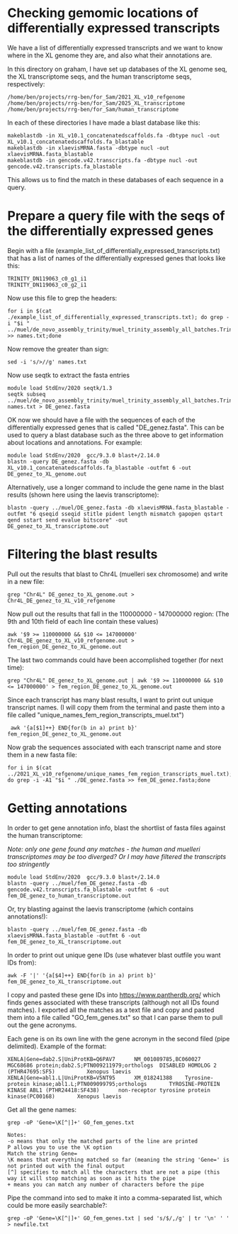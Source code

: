 # Checking gemomic locations of differentially expressed transcripts

We have a list of differentially expressed transcripts and we want to know where in the XL genome they are, and also what their annotations are.

In this directory on graham, I have set up databases of the XL genome seq, the XL transcriptome seqs, and the human transcriptome seqs, respectively:
```
/home/ben/projects/rrg-ben/for_Sam/2021_XL_v10_refgenome
/home/ben/projects/rrg-ben/for_Sam/2025_XL_transcriptome
/home/ben/projects/rrg-ben/for_Sam/human_transcriptome
```

In each of these directories I have made a blast database like this:
```
makeblastdb -in XL_v10.1_concatenatedscaffolds.fa -dbtype nucl -out XL_v10.1_concatenatedscaffolds.fa_blastable
makeblastdb -in xlaevisMRNA.fasta -dbtype nucl -out xlaevisMRNA.fasta_blastable
makeblastdb -in gencode.v42.transcripts.fa -dbtype nucl -out gencode.v42.transcripts.fa_blastable
```
This allows us to find the match in these databases of each sequence in a query.

# Prepare a query file with the seqs of the differentially expressed genes

Begin with a file (example_list_of_differentially_expressed_transcripts.txt) that has a list of names of the differentially expressed genes that looks like this:
```
TRINITY_DN119063_c0_g1_i1
TRINITY_DN119063_c0_g2_i1
```
Now use this file to grep the headers:
```
for i in $(cat ./example_list_of_differentially_expressed_transcripts.txt); do grep -i "$i " ../muel/de_novo_assembly_trinity/muel_trinity_assembly_all_batches.Trinity.fasta >> names.txt;done
```
Now remove the greater than sign:
```
sed -i 's/>//g' names.txt
```
Now use seqtk to extract the fasta entries
```
module load StdEnv/2020 seqtk/1.3
seqtk subseq ../muel/de_novo_assembly_trinity/muel_trinity_assembly_all_batches.Trinity.fasta names.txt > DE_genez.fasta
```
OK now we should have a file with the sequences of each of the differentially expressed genes that is called "DE_genez.fasta". This can be used to query a blast database such as the three above to get information about locations and annotations. For example:
```
module load StdEnv/2020  gcc/9.3.0 blast+/2.14.0
blastn -query DE_genez.fasta -db XL_v10.1_concatenatedscaffolds.fa_blastable -outfmt 6 -out DE_genez_to_XL_genome.out
```
Alternatively, use a longer command to include the gene name in the blast results (shown here using the laevis transcriptome): 
```
blastn -query ../muel/DE_genez.fasta -db xlaevisMRNA.fasta_blastable -outfmt "6 qseqid sseqid stitle pident length mismatch gapopen qstart qend sstart send evalue bitscore" -out DE_genez_to_XL_transcriptome.out
```
# Filtering the blast results 
Pull out the results that blast to Chr4L (muelleri sex chromosome) and write in a new file:
```
grep "Chr4L" DE_genez_to_XL_genome.out > Chr4L_DE_genez_to_XL_v10_refgenome
```
Now pull out the results that fall in the 110000000 - 147000000 region: 
(The 9th and 10th field of each line contain these values)
```
awk '$9 >= 110000000 && $10 <= 147000000' Chr4L_DE_genez_to_XL_v10_refgenome.out > fem_region_DE_genez_to_XL_genome.out
 ```
The last two commands could have been accomplished together (for next time):
```
grep "Chr4L" DE_genez_to_XL_genome.out | awk '$9 >= 110000000 && $10 <= 147000000' > fem_region_DE_genez_to_XL_genome.out
```
Since each transcript has many blast results, I want to print out unique transcript names. (I will copy them from the terminal and paste them into a file called "unique_names_fem_region_transcripts_muel.txt")
```
 awk '{a[$1]++} END{for(b in a) print b}' fem_region_DE_genez_to_XL_genome.out
```
Now grab the sequences associated with each transcript name and store them in a new fasta file: 
```
for i in $(cat ../2021_XL_v10_refgenome/unique_names_fem_region_transcripts_muel.txt); do grep -i -A1 "$i " ./DE_genez.fasta >> fem_DE_genez.fasta;done
```
# Getting annotations 
In order to get gene annotation info, blast the shortlist of fasta files against the human transcriptome:  

*Note: only one gene found any matches - the human and muelleri transcriptomes may be too diverged? Or I may have filtered the transcripts too stringently*
```
module load StdEnv/2020  gcc/9.3.0 blast+/2.14.0
blastn -query ../muel/fem_DE_genez.fasta -db gencode.v42.transcripts.fa_blastable -outfmt 6 -out fem_DE_genez_to_human_transcriptome.out
```
Or, try blasting against the laevis transcriptome (which contains annotations!):
```
blastn -query ../muel/fem_DE_genez.fasta -db xlaevisMRNA.fasta_blastable -outfmt 6 -out fem_DE_genez_to_XL_transcriptome.out
```
In order to print out unique gene IDs (use whatever blast outfile you want IDs from): 
```
awk -F '|' '{a[$4]++} END{for(b in a) print b}' fem_DE_genez_to_XL_transcriptome.out
```
I copy and pasted these gene IDs into https://www.pantherdb.org/ which finds genes associated with these transcripts (although not all IDs found matches). I exported all the matches as a text file and copy and pasted them into a file called "GO_fem_genes.txt" so that I can parse them to pull out the gene acronyms.    

Each gene is on its own line with the gene acronym in the second filed (pipe delimited). Example of the format:
```
XENLA|Gene=dab2.S|UniProtKB=Q6PAV7      NM_001089785,BC060027       MGC68686 protein;dab2.S;PTN009211979;orthologs  DISABLED HOMOLOG 2 (PTHR47695:SF5)          Xenopus laevis
XENLA|Gene=abl1.L|UniProtKB=V5NT95      XM_018241388    Tyrosine-protein kinase;abl1.L;PTN009099795;orthologs       TYROSINE-PROTEIN KINASE ABL1 (PTHR24418:SF438)      non-receptor tyrosine protein kinase(PC00168)       Xenopus laevis
```
Get all the gene names:   
```
grep -oP 'Gene=\K[^|]+' GO_fem_genes.txt

Notes: 
-o means that only the matched parts of the line are printed 
P allows you to use the \K option 
Match the string Gene= 
\K means that everything matched so far (meaning the string 'Gene=' is not printed out with the final output 
[^] specifies to match all the characters that are not a pipe (this way it will stop matching as soon as it hits the pipe 
+ means you can match any number of characters before the pipe
```
Pipe the command into sed to make it into a comma-separated list, which could be more easily searchable?: 
```
grep -oP 'Gene=\K[^|]+' GO_fem_genes.txt | sed 's/$/,/g' | tr '\n' ' ' > newfile.txt
```
